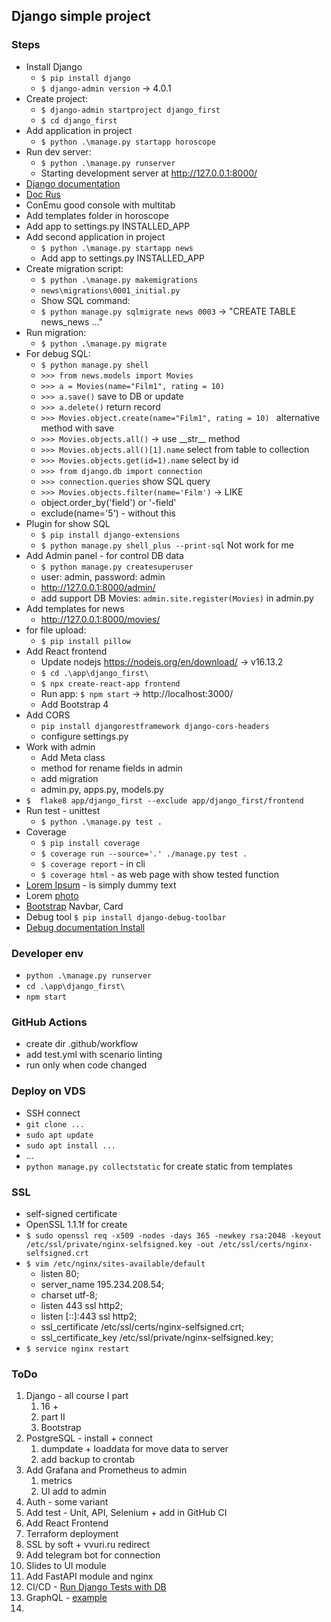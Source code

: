 ## Django simple project

### Steps
- Install Django 
  - ```$ pip install django```
  - ```$ django-admin version``` -> 4.0.1
- Create project:
  - ```$ django-admin startproject django_first```
  - ```$ cd django_first```
- Add application in project
  - ```$ python .\manage.py startapp horoscope```
- Run dev server: 
  - ```$ python .\manage.py runserver```
  - Starting development server at http://127.0.0.1:8000/
- [Django documentation](https://docs.djangoproject.com/en/4.0/)
- [Doc Rus](https://django.fun/docs/django/ru/4.0/)
- ConEmu good console with multitab
- Add templates folder in horoscope
- Add app to settings.py INSTALLED_APP
- Add second application in project
  - ```$ python .\manage.py startapp news```
  - Add app to settings.py INSTALLED_APP
- Create migration script:
  - ```$ python .\manage.py makemigrations```
  - ```news\migrations\0001_initial.py``` 
  - Show SQL command:
  - ```$ python manage.py sqlmigrate news 0003``` -> "CREATE TABLE news_news ..." 
- Run migration:
  - ```$ python .\manage.py migrate```
- For debug SQL:
  - ```$ python manage.py shell```
  - ```>>> from news.models import Movies```
  - ```>>> a = Movies(name="Film1", rating = 10)```
  - ```>>> a.save()``` save to DB or update
  - ```>>> a.delete()``` return record 
  - ```>>> Movies.object.create(name="Film1", rating = 10) ``` alternative method with save
  - ```>>> Movies.objects.all()``` -> use \_\_str__ method
  - ```>>> Movies.objects.all()[1].name``` select from table to collection
  - ```>>> Movies.objects.get(id=1).name``` select by id
  - ```>>> from django.db import connection```
  - ```>>> connection.queries``` show SQL query
  - ```>>> Movies.objects.filter(name='Film')``` -> LIKE
  - object.order_by('field') or '-field'
  - exclude(name='5') - without this
- Plugin for show SQL
  - ```$ pip install django-extensions```
  - ```$ python manage.py shell_plus --print-sql``` Not work for me
- Add Admin panel - for control DB data
  - ```$ python manage.py createsuperuser```
  - user: admin, password: admin
  - http://127.0.0.1:8000/admin/
  - add support DB Movies: ```admin.site.register(Movies)``` in admin.py
- Add templates for news
  - http://127.0.0.1:8000/movies/
- for file upload:
  - ```$ pip install pillow``` 
- Add React frontend
  - Update nodejs https://nodejs.org/en/download/ -> v16.13.2
  - ```$ cd .\app\django_first\``` 
  - ```$ npx create-react-app frontend```
  - Run app: ```$ npm start``` -> http://localhost:3000/
  - Add Bootstrap 4
- Add CORS
  - ```pip install djangorestframework django-cors-headers```
  - configure settings.py
- Work with admin
  - Add Meta class
  - method for rename fields in admin
  - add migration
  - admin.py, apps.py, models.py
- ```$  flake8 app/django_first --exclude app/django_first/frontend```
- Run test - unittest 
  - ```$ python .\manage.py test .``` 
- Coverage
  - ```$ pip install coverage```
  - ```$ coverage run --source='.' ./manage.py test .```
  - ```$ coverage report``` - in cli
  - ```$ coverage html``` - as web page with show tested function
- [Lorem Ipsum](https://ru.lipsum.com/) - is simply dummy text 
- Lorem [photo](https://picsum.photos/)
- [Bootstrap](https://getbootstrap.com/docs/5.1/components/navbar/) Navbar, Card
- Debug tool ```$ pip install django-debug-toolbar``` 
- [Debug documentation Install](https://django-debug-toolbar.readthedocs.io/en/latest/installation.html)

### Developer env
- ```python .\manage.py runserver```
- ```cd .\app\django_first\```  
- ```npm start```

### GitHub Actions
- create dir .github/workflow
- add test.yml with scenario linting
- run only when code changed

### Deploy on VDS
- SSH connect 
- ```git clone ...```
- ```sudo apt update```
- ```sudo apt install ... ```
- ...
- ```python manage.py collectstatic``` for create static from templates

### SSL
- self-signed certificate
- OpenSSL 1.1.1f for create
- ```$ sudo openssl req -x509 -nodes -days 365 -newkey rsa:2048 -keyout /etc/ssl/private/nginx-selfsigned.key -out /etc/ssl/certs/nginx-selfsigned.crt```
- ```$ vim /etc/nginx/sites-available/default```
  - listen 80; 
  - server_name 195.234.208.54;  
  - charset utf-8;
  - listen 443 ssl http2; 
  - listen [::]:443 ssl http2;
  - ssl_certificate /etc/ssl/certs/nginx-selfsigned.crt;
  - ssl_certificate_key /etc/ssl/private/nginx-selfsigned.key;
- ```$ service nginx restart```

### ToDo
1. Django - all course I part
   1. 16 + 
   2. part II
   3. Bootstrap
2. PostgreSQL - install + connect
   1. dumpdate + loaddata for move data to server
   2. add backup to crontab
3. Add Grafana and Prometheus to admin
   1. metrics
   2. UI add to admin
4. Auth - some variant
5. Add test - Unit, API, Selenium + add in GitHub CI
6. Add React Frontend
7. Terraform deployment 
8. SSL by soft + vvuri.ru redirect
9. Add telegram bot for connection
10. Slides to UI module
11. Add FastAPI module and nginx 
12. CI/CD - [Run Django Tests with DB](https://blog.healthchecks.io/2020/11/using-github-actions-to-run-django-tests/)
13. GraphQL - [example](https://proglib.io/p/polnyy-fullstek-pishem-sayt-na-django-vue-i-graphql-2021-07-22)
14. 